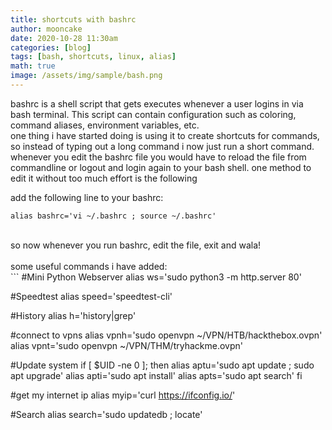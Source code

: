 ```yaml
---
title: shortcuts with bashrc
author: mooncake
date: 2020-10-28 11:30am
categories: [blog]
tags: [bash, shortcuts, linux, alias]
math: true
image: /assets/img/sample/bash.png
---
```


bashrc is a shell script that gets executes whenever a user logins in via bash terminal. This script can contain configuration such as coloring, command aliases, environment variables, etc.
<br>
one thing i have started doing is using it to create shortcuts for commands, so instead of typing out a long command i now just run a short command.
<br>
whenever you edit the bashrc file you would have to reload the file from commandline or logout and login again to your bash shell. one method to edit it without too much effort is the following

add the following line to your bashrc:
```
alias bashrc='vi ~/.bashrc ; source ~/.bashrc'
```
<br>
so now whenever you run bashrc, edit the file, exit and wala!
<br>
<br>
some useful commands i have added:
<br>
```
#Mini Python Webserver
alias ws='sudo python3 -m http.server 80'

#Speedtest
alias speed='speedtest-cli'

#History
alias h='history|grep'

#connect to vpns
alias vpnh='sudo openvpn ~/VPN/HTB/hackthebox.ovpn'
alias vpnt='sudo openvpn ~/VPN/THM/tryhackme.ovpn'


#Update system
if [ $UID -ne 0 ]; then
    alias aptu='sudo apt update ; sudo apt upgrade'
    alias apti='sudo apt install'
    alias apts='sudo apt search'
fi

#get my internet ip
alias myip='curl https://ifconfig.io/'

#Search
alias search='sudo updatedb ; locate'
```
